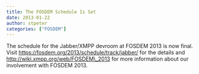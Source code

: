 ```yaml
---
title: The FOSDEM Schedule Is Set
date: 2013-01-22
author: stpeter
categories: ["FOSDEM"]
---
```


The schedule for the Jabber/XMPP devroom at FOSDEM 2013 is now final. Visit https://fosdem.org/2013/schedule/track/jabber/ for the details and http://wiki.xmpp.org/web/FOSDEM\_2013 for more information about our involvement with FOSDEM 2013.
